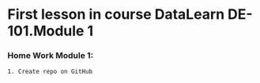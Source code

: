 # First lesson in course DataLearn DE-101.Module 1


### Home Work Module 1:
```
1. Create repo on GitHub

```
